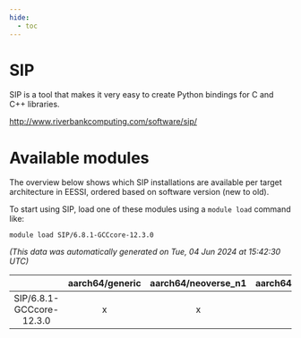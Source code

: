 ```yaml
---
hide:
  - toc
---
```


SIP
===


SIP is a tool that makes it very easy to create Python bindings for C and C++ libraries.

http://www.riverbankcomputing.com/software/sip/
# Available modules


The overview below shows which SIP installations are available per target architecture in EESSI, ordered based on software version (new to old).

To start using SIP, load one of these modules using a `module load` command like:

```shell
module load SIP/6.8.1-GCCcore-12.3.0
```

*(This data was automatically generated on Tue, 04 Jun 2024 at 15:42:30 UTC)*  

| |aarch64/generic|aarch64/neoverse_n1|aarch64/neoverse_v1|x86_64/generic|x86_64/amd/zen2|x86_64/amd/zen3|x86_64/intel/haswell|x86_64/intel/skylake_avx512|
| :---: | :---: | :---: | :---: | :---: | :---: | :---: | :---: | :---: |
|SIP/6.8.1-GCCcore-12.3.0|x|x|x|x|x|x|x|x|
